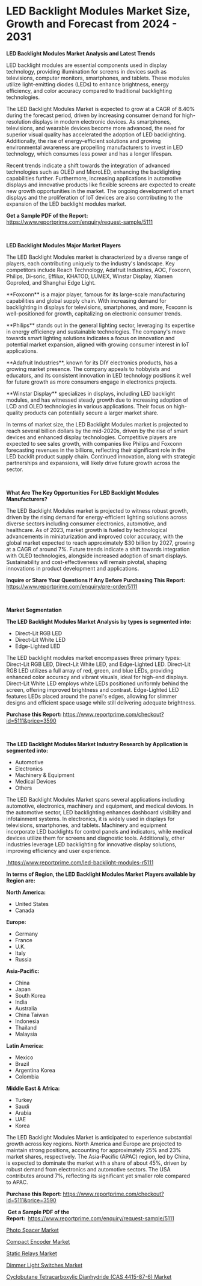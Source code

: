 <p><h1>LED Backlight Modules Market Size, Growth and Forecast from 2024 - 2031</h1></p><p><strong>LED Backlight Modules Market Analysis and Latest Trends</strong></p>
<p><p>LED backlight modules are essential components used in display technology, providing illumination for screens in devices such as televisions, computer monitors, smartphones, and tablets. These modules utilize light-emitting diodes (LEDs) to enhance brightness, energy efficiency, and color accuracy compared to traditional backlighting technologies.</p><p>The LED Backlight Modules Market is expected to grow at a CAGR of 8.40% during the forecast period, driven by increasing consumer demand for high-resolution displays in modern electronic devices. As smartphones, televisions, and wearable devices become more advanced, the need for superior visual quality has accelerated the adoption of LED backlighting. Additionally, the rise of energy-efficient solutions and growing environmental awareness are propelling manufacturers to invest in LED technology, which consumes less power and has a longer lifespan.</p><p>Recent trends indicate a shift towards the integration of advanced technologies such as OLED and MicroLED, enhancing the backlighting capabilities further. Furthermore, increasing applications in automotive displays and innovative products like flexible screens are expected to create new growth opportunities in the market. The ongoing development of smart displays and the proliferation of IoT devices are also contributing to the expansion of the LED backlight modules market.</p></p>
<p><strong>Get a Sample PDF of the Report:&nbsp;</strong> <a href="https://www.reportprime.com/enquiry/request-sample/5111">https://www.reportprime.com/enquiry/request-sample/5111</a></p>
<p>&nbsp;</p>
<p><strong>LED Backlight Modules Major Market Players</strong></p>
<p><p>The LED Backlight Modules market is characterized by a diverse range of players, each contributing uniquely to the industry's landscape. Key competitors include Reach Technology, Adafruit Industries, AOC, Foxconn, Philips, Di-soric, Effilux, KHATOD, LUMEX, Winstar Display, Xiamen Goproled, and Shanghai Edge Light.</p><p>**Foxconn** is a major player, famous for its large-scale manufacturing capabilities and global supply chain. With increasing demand for backlighting in displays for televisions, smartphones, and more, Foxconn is well-positioned for growth, capitalizing on electronic consumer trends.</p><p>**Philips** stands out in the general lighting sector, leveraging its expertise in energy efficiency and sustainable technologies. The company's move towards smart lighting solutions indicates a focus on innovation and potential market expansion, aligned with growing consumer interest in IoT applications.</p><p>**Adafruit Industries**, known for its DIY electronics products, has a growing market presence. The company appeals to hobbyists and educators, and its consistent innovation in LED technology positions it well for future growth as more consumers engage in electronics projects.</p><p>**Winstar Display** specializes in displays, including LED backlight modules, and has witnessed steady growth due to increasing adoption of LCD and OLED technologies in various applications. Their focus on high-quality products can potentially secure a larger market share.</p><p>In terms of market size, the LED Backlight Modules market is projected to reach several billion dollars by the mid-2020s, driven by the rise of smart devices and enhanced display technologies. Competitive players are expected to see sales growth, with companies like Philips and Foxconn forecasting revenues in the billions, reflecting their significant role in the LED backlit product supply chain. Continued innovation, along with strategic partnerships and expansions, will likely drive future growth across the sector.</p></p>
<p>&nbsp;</p>
<p><strong>What Are The Key Opportunities For LED Backlight Modules Manufacturers?</strong></p>
<p><p>The LED Backlight Modules market is projected to witness robust growth, driven by the rising demand for energy-efficient lighting solutions across diverse sectors including consumer electronics, automotive, and healthcare. As of 2023, market growth is fueled by technological advancements in miniaturization and improved color accuracy, with the global market expected to reach approximately $30 billion by 2027, growing at a CAGR of around 7%. Future trends indicate a shift towards integration with OLED technologies, alongside increased adoption of smart displays. Sustainability and cost-effectiveness will remain pivotal, shaping innovations in product development and applications.</p></p>
<p><strong>Inquire or Share Your Questions If Any Before Purchasing This Report:</strong> <a href="https://www.reportprime.com/enquiry/pre-order/5111">https://www.reportprime.com/enquiry/pre-order/5111</a></p>
<p>&nbsp;</p>
<p><strong>Market Segmentation</strong></p>
<p><strong>The LED Backlight Modules Market Analysis by types is segmented into:</strong></p>
<p><ul><li>Direct-Lit RGB LED</li><li>Direct-Lit White LED</li><li>Edge-Lighted LED</li></ul></p>
<p><p>The LED backlight modules market encompasses three primary types: Direct-Lit RGB LED, Direct-Lit White LED, and Edge-Lighted LED. Direct-Lit RGB LED utilizes a full array of red, green, and blue LEDs, providing enhanced color accuracy and vibrant visuals, ideal for high-end displays. Direct-Lit White LED employs white LEDs positioned uniformly behind the screen, offering improved brightness and contrast. Edge-Lighted LED features LEDs placed around the panel's edges, allowing for slimmer designs and efficient space usage while still delivering adequate brightness.</p></p>
<p><strong>Purchase this Report:&nbsp;</strong><a href="https://www.reportprime.com/checkout?id=5111&price=3590">https://www.reportprime.com/checkout?id=5111&price=3590</a></p>
<p>&nbsp;</p>
<p><strong>The LED Backlight Modules Market Industry Research by Application is segmented into:</strong></p>
<p><ul><li>Automotive</li><li>Electronics</li><li>Machinery & Equipment</li><li>Medical Devices</li><li>Others</li></ul></p>
<p><p>The LED Backlight Modules Market spans several applications including automotive, electronics, machinery and equipment, and medical devices. In the automotive sector, LED backlighting enhances dashboard visibility and infotainment systems. In electronics, it is widely used in displays for televisions, smartphones, and tablets. Machinery and equipment incorporate LED backlights for control panels and indicators, while medical devices utilize them for screens and diagnostic tools. Additionally, other industries leverage LED backlighting for innovative display solutions, improving efficiency and user experience.</p></p>
<p><a href="https://www.reportprime.com/led-backlight-modules-r5111">&nbsp;https://www.reportprime.com/led-backlight-modules-r5111</a></p>
<p><strong>In terms of Region, the LED Backlight Modules Market Players available by Region are:</strong></p>
<p>
    <p> <strong> North America: </strong>
        <ul>
            <li>United States</li>
            <li>Canada</li>
        </ul>
        </p> 
    <p> <strong> Europe: </strong>
        <ul>
            <li>Germany</li>
            <li>France</li>
            <li>U.K.</li>
            <li>Italy</li>
            <li>Russia</li>
        </ul>
        </p> 
    <p> <strong> Asia-Pacific: </strong>
        <ul>
            <li>China</li>
            <li>Japan</li>
            <li>South Korea</li>
            <li>India</li>
            <li>Australia</li>
            <li>China Taiwan</li>
            <li>Indonesia</li>
            <li>Thailand</li>
            <li>Malaysia</li>
        </ul>
        </p> 
    <p> <strong> Latin America: </strong>
        <ul>
            <li>Mexico</li>
            <li>Brazil</li>
            <li>Argentina Korea</li>
            <li>Colombia</li>
        </ul>
        </p> 
    <p> <strong> Middle East & Africa: </strong>
        <ul>
            <li>Turkey</li>
            <li>Saudi</li>
            <li>Arabia</li>
            <li>UAE</li>
            <li>Korea</li>
        </ul>
    </p>
    </p>
<p><p>The LED Backlight Modules Market is anticipated to experience substantial growth across key regions. North America and Europe are projected to maintain strong positions, accounting for approximately 25% and 23% market shares, respectively. The Asia-Pacific (APAC) region, led by China, is expected to dominate the market with a share of about 45%, driven by robust demand from electronics and automotive sectors. The USA contributes around 7%, reflecting its significant yet smaller role compared to APAC.</p></p>
<p><strong>Purchase this Report: </strong><a href="https://www.reportprime.com/checkout?id=5111&price=3590">https://www.reportprime.com/checkout?id=5111&price=3590</a></p>
<p>&nbsp;<strong>Get a Sample PDF of the Report:&nbsp;&nbsp;</strong><a href="https://www.reportprime.com/enquiry/request-sample/5111">https://www.reportprime.com/enquiry/request-sample/5111</a></p>
<p><strong></strong></p>
<p><p><a href="https://issuu.com/reportprime-2/docs/photo-spacer-market-size-2030.pptx_f04543817212a5">Photo Spacer Market</a></p><p><a href="https://github.com/RunaHaque64/Market-Research-Report-List-1/blob/main/compact-encoder-market.md">Compact Encoder Market</a></p><p><a href="https://github.com/mauripalmi/Market-Research-Report-List-5/blob/main/static-relays-market.md">Static Relays Market</a></p><p><a href="https://www.linkedin.com/pulse/driving-market-forces-dimmer-light-switches-trends-future-e9m4e?trackingId=2UQQQNgHRi%2Bstjm3zX4MJA%3D%3D">Dimmer Light Switches Market</a></p><p><a href="https://issuu.com/reportprime-2/docs/cyclobutane-tetracarboxylic-dianhyd_f1bbc8c04d6391">Cyclobutane Tetracarboxylic Dianhydride (CAS 4415-87-6) Market</a></p></p>